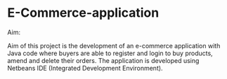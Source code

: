 # E-Commerce-application

Aim:

Aim of this project is the development of an e-commerce application with Java code where buyers are able to register and login to buy products, amend and delete their orders. The application is developed using Netbeans IDE (Integrated Development Environment).
